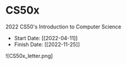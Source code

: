 # CS50x
2022 CS50's Introduction to Computer Science

- Start Date: [[2022-04-11]]
- Finish Date: [[2022-11-25]]

![CS50x_letter.png]